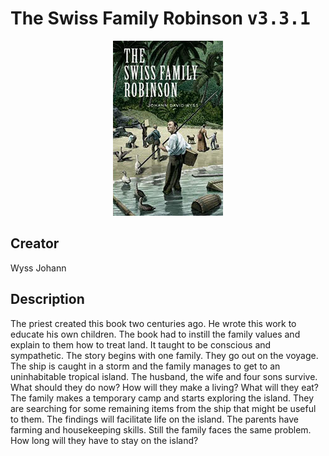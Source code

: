 
# The Swiss Family Robinson <kbd>v3.3.1</kbd>

<center>
  <img src="./cover-1024.jpg"/>
</center>

## Creator
Wyss Johann

## Description
The priest created this book two centuries ago. He wrote this work to educate his own children. The book had to instill the family values and explain to them how to treat land. It taught to be conscious and sympathetic. The story begins with one family. They go out on the voyage. The ship is caught in a storm and the family manages to get to an uninhabitable tropical island. The husband, the wife and four sons survive. What should they do now? How will they make a living? What will they eat? The family makes a temporary camp and starts exploring the island. They are searching for some remaining items from the ship that might be useful to them. The findings will facilitate life on the island. The parents have farming and housekeeping skills. Still the family faces the same problem. How long will they have to stay on the island?
